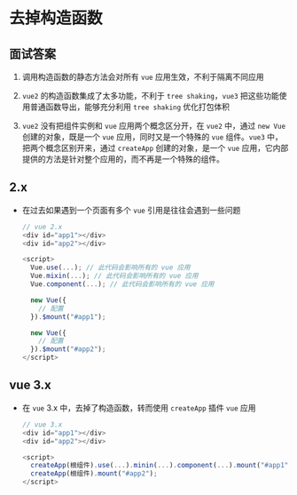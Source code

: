 # 去掉构造函数

## 面试答案

1.  调用构造函数的静态方法会对所有 `vue` 应用生效，不利于隔离不同应用

2.  `vue2` 的构造函数集成了太多功能，不利于 `tree shaking`，`vue3` 把这些功能使用普通函数导出，能够充分利用 `tree shaking` 优化打包体积

3.  `vue2` 没有把组件实例和 `vue` 应用两个概念区分开，在 `vue2` 中，通过 `new Vue` 创建的对象，既是一个 `vue` 应用，同时又是一个特殊的 `vue` 组件。`vue3` 中，把两个概念区别开来，通过 `createApp` 创建的对象，是一个 `vue` 应用，它内部提供的方法是针对整个应用的，而不再是一个特殊的组件。

## 2.x

*   在过去如果遇到一个页面有多个 `vue` 引用是往往会遇到一些问题

    ```javascript
    // vue 2.x
    <div id="app1"></div>
    <div id="app2"></div>

    <script>
      Vue.use(...); // 此代码会影响所有的 vue 应用
      Vue.mixin(...); // 此代码会影响所有的 vue 应用
      Vue.component(...); // 此代码会影响所有的 vue 应用

      new Vue({
        // 配置
      }).$mount("#app1");

      new Vue({
        // 配置
      }).$mount("#app2");
    </script>
    ```

## vue 3.x

*   在 `vue` 3.x 中，去掉了构造函数，转而使用 `createApp` 插件 `vue` 应用

    ```javascript
    // vue 3.x
    <div id="app1"></div>
    <div id="app2"></div>

    <script>
      createApp(根组件).use(...).minin(...).component(...).mount("#app1");
      createApp(根组件).mount("#app2");
    </script>
    ```
